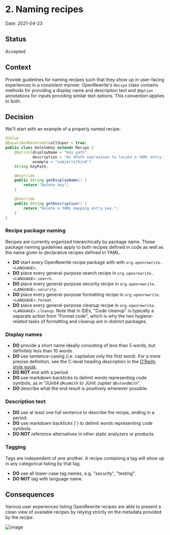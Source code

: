 # 2. Naming recipes

Date: 2021-04-23

## Status

Accepted

## Context

Provide guidelines for naming recipes such that they show up in user-facing experiences in a consistent manner. OpenRewrite's `Recipe` class contains methods for providing a display name and description text and `@Option` annotations for inputs providing similar text options. This convention applies to both.

## Decision

We'll start with an example of a properly named recipe:

```java
@Value
@EqualsAndHashCode(callSuper = true)
public class DeleteKey extends Recipe {
    @Option(displayName = "Key path",
            description = "An XPath expression to locate a YAML entry.",
            example = "subjects/kind")
    String keyPath;

    @Override
    public String getDisplayName() {
        return "Delete key";
    }

    @Override
    public String getDescription() {
        return "Delete a YAML mapping entry key.";
    }
}
```

### Recipe package naming

Recipes are currently organized hierarchically by package name. These package naming guidelines apply to both recipes defined in code as well as the name given to declarative recipes defined in YAML.

* **DO** start every OpenRewrite recipe package with with `org.openrewrite.<LANGUAGE>`.
* **DO** place every general-purpose search recipe in `org.openrewrite.<LANGUAGE>.search`.
* **DO** place every general-purpose security recipe in `org.openrewrite.<LANGUAGE>.security`.
* **DO** place every general-purpose formatting recipe in `org.openrewrite.<LANGUAGE>.format`.
* **DO** place every general-purpose cleanup recipe in `org.openrewrite.<LANGUAGE>.cleanup`. Note that in IDEs, "Code cleanup" is typically a separate action from "Format code", which is why the two hygiene-related tasks of formatting and cleanup are in distinct packages.

### Display names

* **DO** provide a short name ideally consisting of less than 5 words, but definitely less than 10 words.
* **DO** use sentence-casing (i.e. capitalize only the first word). For a more precise definition, see the C-level heading description in the [O'Reilly style guide](http://oreillymedia.github.io/production-resources/styleguide/#headings).
* **DO NOT** end with a period.
* **DO** use markdown backticks to delimit words representing code symbols, as in "JUnit4 `@RunWith` to JUnit Jupiter `@ExtendWith`".
* **DO** describe what the end result is positively whenever possible.

### Description text

* **DO** use at least one full sentence to describe the recipe, ending in a period.
* **DO** use markdown backticks (`) to delimit words representing code symbols.
* **DO NOT** reference alternatives in other static analyzers or products.

### Tagging

Tags are independent of one another. A recipe containing a tag will show up in any categorical listing by that tag.

* **DO** use all lower-case tag names, e.g. "security", "testing".
* **DO NOT** tag with language name.

## Consequences

Various user experiences listing OpenRewrite recipes are able to present a clean view of available recipes by relying strictly on the metadata provided by the recipe.

![image](https://user-images.githubusercontent.com/1697736/115929956-80745500-a43d-11eb-8d48-551a5ba74ee4.png)
